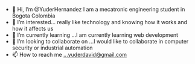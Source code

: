 - 👋 Hi, I’m @YuderHernandez I am a mecatronic engineering student in Bogota Colombia
- 👀 I’m interested... really like technology and knowing how it works and how it affects us
- 🌱 I’m currently learning ...I am currently learning web development
- 💞️ I’m looking to collaborate on ...I would like to collaborate in computer security or industrial automation
- 📫 How to reach me ...yuderdavid@gmail.com

<!---
YuderHernandez/YuderHernandez is a ✨ special ✨ repository because its `README.md` (this file) appears on your GitHub profile.
You can click the Preview link to take a look at your changes.
--->
